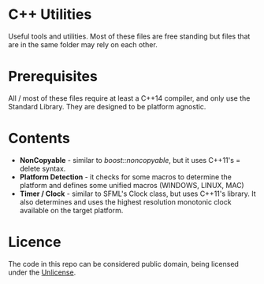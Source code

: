 # C++ Utilities
 Useful tools and utilities. Most of these files are free standing but files that are in the same folder may rely on each other.

# Prerequisites
 All / most of these files require at least a C++14 compiler, and only use the Standard Library. They are designed to be platform agnostic.

# Contents
* **NonCopyable** - similar to *boost::noncopyable*, but it uses C++11's = delete syntax.
* **Platform Detection** - it checks for some macros to determine the platform and defines some unified macros (WINDOWS, LINUX, MAC)
* **Timer / Clock** - similar to SFML's Clock class, but uses C++11's <chrono> library. It also determines and uses the highest resolution monotonic clock available on the target platform.

# Licence
 The code in this repo can be considered public domain, being licensed under the [Unlicense](http://unlicense.org/).
